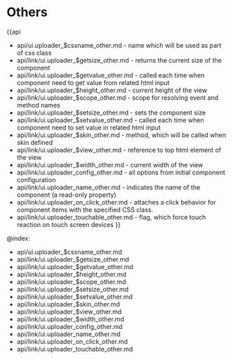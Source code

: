 Others
=======

{{api
- api/ui.uploader_$cssname_other.md - name which will be used as part of css class
- api/link/ui.uploader_$getsize_other.md - returns the current size of the component
- api/link/ui.uploader_$getvalue_other.md - called each time when component need to get value from related html input
- api/link/ui.uploader_$height_other.md - current height of the view
- api/link/ui.uploader_$scope_other.md - scope for resolving event and method names
- api/link/ui.uploader_$setsize_other.md - sets the component size
- api/link/ui.uploader_$setvalue_other.md - called each time when component need to set value in related html input
- api/link/ui.uploader_$skin_other.md - method, which will be called when skin defined
- api/link/ui.uploader_$view_other.md - reference to top html element of the view
- api/link/ui.uploader_$width_other.md - current width of the view
- api/link/ui.uploader_config_other.md - all options from initial component configuration
- api/link/ui.uploader_name_other.md - indicates the name of the component (a read-only property)
- api/link/ui.uploader_on_click_other.md - attaches a click behavior for component items with the specified CSS class.
- api/link/ui.uploader_touchable_other.md - flag, which force touch reaction on touch screen devices
}}

@index:
- api/ui.uploader_$cssname_other.md
- api/link/ui.uploader_$getsize_other.md
- api/link/ui.uploader_$getvalue_other.md
- api/link/ui.uploader_$height_other.md
- api/link/ui.uploader_$scope_other.md
- api/link/ui.uploader_$setsize_other.md
- api/link/ui.uploader_$setvalue_other.md
- api/link/ui.uploader_$skin_other.md
- api/link/ui.uploader_$view_other.md
- api/link/ui.uploader_$width_other.md
- api/link/ui.uploader_config_other.md
- api/link/ui.uploader_name_other.md
- api/link/ui.uploader_on_click_other.md
- api/link/ui.uploader_touchable_other.md


